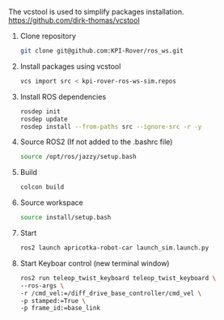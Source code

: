 The vcstool is used to simplify packages installation.
https://github.com/dirk-thomas/vcstool 

1. Clone repository
    ```bash
    git clone git@github.com:KPI-Rover/ros_ws.git
    ```
1. Install packages using vcstool 
    ```bash
    vcs import src < kpi-rover-ros-ws-sim.repos
    ```
1. Install ROS dependencies
    ```bash
    rosdep init 
    rosdep update
    rosdep install --from-paths src --ignore-src -r -y
    ```
2. Source ROS2 (If not added to the .bashrc file)
    ```bash
    source /opt/ros/jazzy/setup.bash
    ```  
1. Build
    ```bash
    colcon build
    ```
1. Source workspace
    ```bash
    source install/setup.bash
    ```
1. Start 
    ```bash
    ros2 launch apricotka-robot-car launch_sim.launch.py
    ```
1. Start Keyboar control (new terminal window)
    ```bash
    ros2 run teleop_twist_keyboard teleop_twist_keyboard \
    --ros-args \
    -r /cmd_vel:=/diff_drive_base_controller/cmd_vel \
    -p stamped:=True \
    -p frame_id:=base_link
    ```
